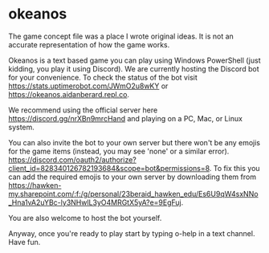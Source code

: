 # okeanos

The game concept file was a place I wrote original ideas. It is not an accurate representation of how the game works.

Okeanos is a text based game you can play using Windows PowerShell (just kidding, you play it using Discord). We are currently hosting the Discord bot for your convenience. To check the status of the bot visit https://stats.uptimerobot.com/JWmO2u8wKY or https://okeanos.aidanberard.repl.co. 

We recommend using the official server here https://discord.gg/nrXBn9mrcHand and playing on a PC, Mac, or Linux system.

You can also invite the bot to your own server but there won't be any emojis for the game items (instead, you may see 'none' or a similar error). 
https://discord.com/oauth2/authorize?client_id=828340126782193684&scope=bot&permissions=8. To fix this you can add the required emojis to your own server by downloading them from https://hawken-my.sharepoint.com/:f:/g/personal/23beraid_hawken_edu/Es6U9qW4sxNNo_Hna1vA2uYBc-ly3NHwlL3yO4MRGtX5yA?e=9EgFuj.

You are also welcome to host the bot yourself.

Anyway, once you're ready to play start by typing o-help in a text channel. Have fun.

